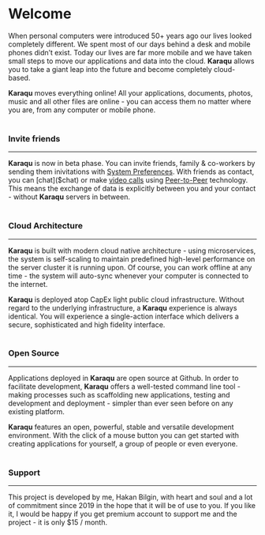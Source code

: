 <div style="height: 100px; filter: invert(1) opacity(.75); margin-bottom: -31px; background: url(/app/icons/wp-karaqu-logo.png) 0% 50%/contain no-repeat;"></div>

# Welcome

When personal computers were introduced 50+ years ago our lives looked completely 
different. We spent most of our days behind a desk and mobile phones didn’t exist. 
Today our lives are far more mobile and we have taken small steps to move our applications
and data into the cloud. **Karaqu** allows you to take a giant leap into the future and
become completely cloud-based.

**Karaqu** moves everything online! All your applications, 
documents, photos, music and all other files are online - you can access them no matter where you are,
from any computer or mobile phone.
<br/><br/>

### Invite friends
---
**Karaqu** is now in beta phase. You can invite friends, family &amp; co-workers by sending
them inivitations with [System Preferences]($preferences|{"type":"go-to","view":"invitations"}).
With friends as contact, you can [chat]($chat) or make [video calls]($bell) using
[Peer-to-Peer](//en.wikipedia.org/wiki/Peer-to-peer) technology. This means the exchange of data
is explicitly between you and your contact - without **Karaqu** servers in between.
<br/><br/>

### Cloud Architecture
---
**Karaqu** is built with modern cloud native architecture - using microservices, the system is 
self-scaling to maintain predefined high-level performance on the server cluster it is running upon. 
Of course, you can work offline at any time - the system will auto-sync whenever your computer is 
connected to the internet.

**Karaqu** is deployed atop CapEx light public cloud infrastructure. Without regard to the 
underlying infrastructure, a **Karaqu** experience is always identical. You will experience a 
single-action interface which delivers a secure, sophisticated and high fidelity interface.
<br/><br/>

### Open Source
---
Applications deployed in **Karaqu** are open source at Github. In order to facilitate 
development, **Karaqu** offers a well-tested command line tool - making processes such 
as scaffolding new applications, testing and development and deployment - simpler than 
ever seen before on any existing platform.

**Karaqu** features an open, powerful, stable and versatile development environment. With the 
click of a mouse button you can get started with creating applications for yourself, a 
group of people or even everyone.
<br/><br/>

### Support
---
This project is developed by me, Hakan Bilgin, with heart and soul and a lot 
of commitment since 2019 in the hope that it will be of use to you. If you 
like it, I would be happy if you get premium account to support me and the 
project - it is only $15 / month.

